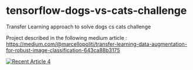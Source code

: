 # tensorflow-dogs-vs-cats-challenge
Transfer Learning approach to solve dogs cs cats challenge

Project described in the following medium article : https://medium.com/@marcellopoliti/transfer-learning-data-augmentation-for-robust-image-classification-643ca88b3175


<a target="_blank" href="https://github-readme-medium-recent-article.vercel.app/medium/@marcellopoliti/4"><img src="https://github-readme-medium-recent-article.vercel.app/medium/@marcellopoliti/4" alt="Recent Article 4"> 
